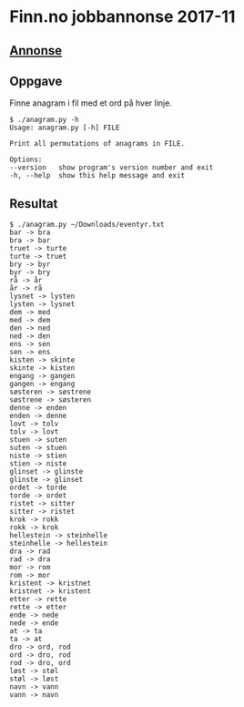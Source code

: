 # Finn.no jobbannonse 2017-11

## [Annonse](https://www.digi.no/storylabs/karriere-og-utdanning/annonse-hva-sier-ditt-utvikler-instinkt-at-du-skal-gjore-her/408527)

## Oppgave

Finne anagram i fil med et ord på hver linje.

    $ ./anagram.py -h
    Usage: anagram.py [-h] FILE

    Print all permutations of anagrams in FILE.

    Options:
    --version   show program's version number and exit
    -h, --help  show this help message and exit

## Resultat

    $ ./anagram.py ~/Downloads/eventyr.txt 
    bar -> bra
    bra -> bar
    truet -> turte
    turte -> truet
    bry -> byr
    byr -> bry
    rå -> år
    år -> rå
    lysnet -> lysten
    lysten -> lysnet
    dem -> med
    med -> dem
    den -> ned
    ned -> den
    ens -> sen
    sen -> ens
    kisten -> skinte
    skinte -> kisten
    engang -> gangen
    gangen -> engang
    søsteren -> søstrene
    søstrene -> søsteren
    denne -> enden
    enden -> denne
    lovt -> tolv
    tolv -> lovt
    stuen -> suten
    suten -> stuen
    niste -> stien
    stien -> niste
    glinset -> glinste
    glinste -> glinset
    ordet -> torde
    torde -> ordet
    ristet -> sitter
    sitter -> ristet
    krok -> rokk
    rokk -> krok
    hellestein -> steinhelle
    steinhelle -> hellestein
    dra -> rad
    rad -> dra
    mor -> rom
    rom -> mor
    kristent -> kristnet
    kristnet -> kristent
    etter -> rette
    rette -> etter
    ende -> nede
    nede -> ende
    at -> ta
    ta -> at
    dro -> ord, rod
    ord -> dro, rod
    rod -> dro, ord
    løst -> støl
    støl -> løst
    navn -> vann
    vann -> navn